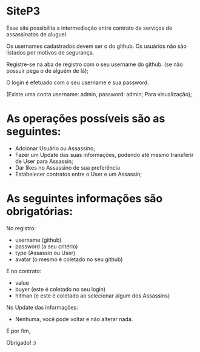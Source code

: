 # SiteP3

Esse site possibilita a intermediação entre contrato de serviços de assassinatos de aluguel.

Os usernames cadastrados devem ser o do github.
Os usuários não são listados por motivos de segurança.

Registre-se na aba de registro com o seu username do github. (se não possuir pega o de alguém de lá);

O login é efetuado com o seu username e sua password.

(Existe uma conta username: admin, password: admin; Para visualização);

# As operações possíveis são as seguintes:

- Adcionar Usuário ou Assassino;
- Fazer um Update das suas informações, podendo até mesmo transferir de User para Assassin;
- Dar likes no Assassino de sua preferência
- Estabelecer contratos entre o User e um Assassin;

# As seguintes informações são obrigatórias:

No registro:

- username (github)
- password (a seu critério)
- type (Assassin ou User)
- avatar (o mesmo é coletado no seu github)

E no contrato:

- value
- buyer (este é coletado no seu login)
- hitman (e este é coletado ao selecionar algum dos Assassins)

No Update das informações:

- Nenhuma, você pode voltar e não alterar nada.

E por fim, 

  Obrigado! :)

